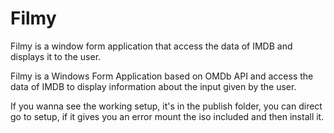 # Filmy
Filmy is a window form application that access the data of IMDB and displays it to the user.


Filmy is a Windows Form Application based on OMDb API and access the data of IMDB to display 
information about the input given by the user.


If you wanna see the working setup, it's in the publish folder, you can direct go to setup, 
if it gives you an error mount the iso included and then install it.
